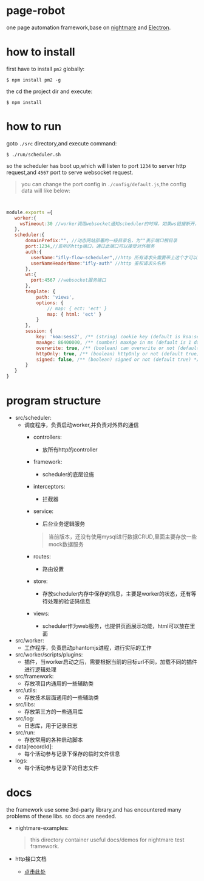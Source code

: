 # page-robot
one page automation framework,base on [nightmare](http://nightmarejs.org/) and [Electron](http://electron.atom.io/).

# how to install

first have to install `pm2` globally:

```
$ npm install pm2 -g
```

the cd the project dir and execute:

```
$ npm install
```


# how to run

goto `./src` directory,and execute command:

```
$ ./run/scheduler.sh
```

so the scheduler has boot up,which will listen to port `1234` to server http request,and `4567` port to serve websocket request.

> you can change the port config in `./config/default.js`,the config data will like below:

 ```js


module.exports ={
    worker:{
      wsTimeout:30 //worker调用websocket通知scheduler的时候，如果ws链接断开，重发的等待时间(单位s)
    },
    scheduler:{
        domainPrefix:"", //动态网站部署的一级目录名，为""表示端口根目录
        port:1234,//监听的http端口，通过此端口可以接受对外服务
        auth:{
          userName:"ifly-flow-scheduler",//http 所有请求头需要带上这个才可以受理
          userNameHeaderName:"ifly-auth" //http 鉴权请求头名称
        },
        ws:{
          port:4567 //websocket服务端口
        },
        template: {
            path: 'views',
            options: {
                // map: { ect: 'ect' }
                map: { html: 'ect' }
            }
        },
        session: {
            key: 'koa:sess2', /** (string) cookie key (default is koa:sess) */
            maxAge: 86400000, /** (number) maxAge in ms (default is 1 days) */
            overwrite: true, /** (boolean) can overwrite or not (default true) */
            httpOnly: true, /** (boolean) httpOnly or not (default true) */
            signed: false, /** (boolean) signed or not (default true) */
        }
    }
}

 ```

# program structure

* src/scheduler:
    * 调度程序，负责启动worker,并负责对外界的通信
        * controllers:
            * 放所有http的controller
        * framework:
            * scheduler的底层设施
        * interceptors:
            * 拦截器
        * service:
            * 后台业务逻辑服务

            > 当前版本，还没有使用mysql进行数据CRUD,里面主要存放一些mock数据服务
        * routes:
            * 路由设置
        * store:
            * 存放scheduler内存中保存的信息，主要是worker的状态，还有等待处理的验证码信息
        * views:
            * scheduler作为web服务，也提供页面展示功能，html可以放在里面
* src/worker:
    * 工作程序，负责启动phantomjs进程，进行实际的工作
* src/worker/scripts/plugins:
    * 插件，当worker启动之后，需要根据当前的目标url不同，加载不同的插件进行逻辑处理
* src/framework:
    * 存放项目内通用的一些辅助类
* src/utils:
    * 存放技术层面通用的一些辅助类
* src/libs:
    * 存放第三方的一些通用库
* src/log:
    * 日志库，用于记录日志
* src/run:
    * 存放常用的各种启动脚本
* data[recordId]:
    * 每个活动参与记录下保存的临时文件信息
* logs:
    * 每个活动参与记录下的日志文件


# docs
the framework use some 3rd-party library,and has encountered many problems of these libs.
so docs are needed.

 - nightmare-examples:

    > this directory container useful docs/demos for nightmare test framework.
 - http接口文档
    - [点击此处](./http.md)